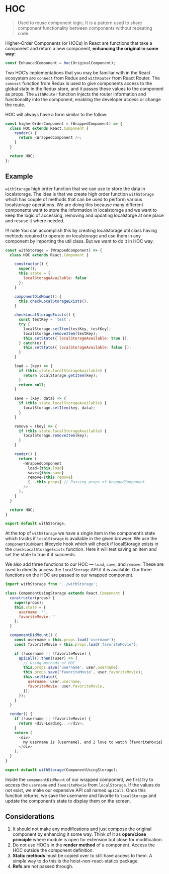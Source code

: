 # HOC

> Used to reuse component logic. It is a pattern used to share component functionality between components without repeating code.

Higher-Order Components (or HOCs) in React are functions that take a component and return a new component, **enhancing the original in some way:**

```js
const EnhancedComponent = hoc(OriginalComponent);
```

Two HOC’s implementations that you may be familiar with in the React ecosystem are `connect` from Redux and `withRouter` from React Router. The `connect` function from Redux is used to give components access to the global state in the Redux store, and it passes these values to the component as props. The `withRouter` function injects the router information and functionality into the component, enabling the developer access or change the route.

HOC will always have a form similar to the follow:

```js
const higherOrderComponent = (WrappedComponent) => {
  class HOC extends React.Component {
    render() {
      return <WrappedComponent />;
    }
  }

  return HOC;
};
```

## Example

`withStorage` high order function that we can use to store the data in localstorage. The idea is that we create high order function `withStorage` which has couple of methods that can be used to perform various localstorage operations. We are doing this because many different components want to store the information in localstorage and we want to keep the logic of accessing, removing and updating localstorge at one place and resuse it where needed.

!!! note
    You can accomplish this by creating localstorage util class having mehtods required to operate on localstorage and use them in any component by importing the util class. But we want to do it in HOC way.

```js
const withStorage = (WrappedComponent) => {
  class HOC extends React.Component {

    constructor() {
      super();
      this.state = {
        localStorageAvailable: false
      };
    }

    componentDidMount() {
      this.checkLocalStorageExists();
    }

    checkLocalStorageExists() {
      const testKey = 'test';
      try {
        localStorage.setItem(testKey, testKey);
        localStorage.removeItem(testKey);
        this.setState({ localStorageAvailable: true });
      } catch(e) {
        this.setState({ localStorageAvailable: false });
      }
    }

    load = (key) => {
      if (this.state.localStorageAvailable) {
        return localStorage.getItem(key);
      }
      return null;
    }

    save = (key, data) => {
      if (this.state.localStorageAvailable) {
        localStorage.setItem(key, data);
      }
    }

    remove = (key) => {
      if (this.state.localStorageAvailable) {
        localStorage.removeItem(key);
      }
    }

    render() {
      return (
        <WrappedComponent
          load={this.load}
          save={this.save}
          remove={this.remove}
          {...this.props} // Passing props of WrappedComponent
        />
      );
    }
  }

  return HOC;
}

export default withStorage;
```

At the top of `withStorage` we have a single item in the component’s state which tracks if `localStorage` is available in the given browser. We use the `componentDidMount` lifecycle hook which will check if localStorage exists in the `checkLocalStorageExists` function. Here it will test saving an item and set the state to true if it succeeds.

We also add three functions to our HOC — `load`, `save`, and `remove`. These are used to directly access the `localStorage` API if it is available. Our three functions on the HOC are passed to our wrapped component.

```js
import withStorage from '../withStorage';

class ComponentUsingStorage extends React.Component {
  constructor(props) {
    super(props);
    this.state = {
      username: '',
      favoriteMovie: ''
    };
  }

  componentDidMount() {
    const username = this.props.load('username');
    const favoriteMovie = this.props.load('favoriteMovie');

    if (!username || !favoriteMovie) {
      apiCall().then((user) => {
        // Using methods of HOC
        this.props.save('username', user.username);
        this.props.save('favoriteMovie', user.favoriteMovie);
        this.setState({
          username: user.username,
          favoriteMovie: user.favoriteMovie,
        });
      });
    }
  }

  render() {
    if (!username || !favoriteMovie) {
      return <div>Loading...</div>;
    }
    return (
      <div>
        My username is {username}, and I love to watch {favoriteMovie}.
      </div>
    );
  }
}

export default withStorage(ComponentUsingStorage);
```

Inside the `componentDidMount` of our wrapped component, we first try to access the `username` and `favoriteMovie` from `localStorage`. If the values do not exist, we make our expensive API call named `apiCall`. Once this function returns, we save the username and favorite to `localStorage` and update the component’s state to display them on the screen.

## Considerations

1. It should not make any modifications and just compose the original component by enhancing it some way. Think of it as **open/close principle** where module is open for extension but close for modification.
2. Do not use HOC’s in the **render method** of a component. Access the HOC outside the component definition.
3. **Static methods** must be copied over to still have access to them. A simple way to do this is the hoist-non-react-statics package.
4. **Refs** are not passed through.
